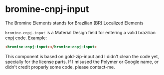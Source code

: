 # bromine-cnpj-input

The Bromine Elements stands for Brazilian (BR) Localized Elements

`bromine-cnpj-input` is a Material Design field for entering a valid brazilian cnpj code.
Example:

```html
<bromine-cnpj-input></bromine-cnpj-input>
```
This component is based on gold-zip-input and I didn't clean the code yet, specially for the license parts.
If I misused the Polymer or Google name, or didn't credit properly some code, please contact-me.